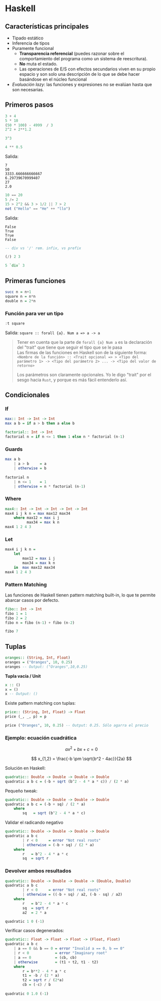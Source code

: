 # Haskell

## Características principales
- Tipado estático
- Inferencia de tipos
- Puramente funcional
  - **Transparencia referencial** (puedes razonar sobre el comportamiento del programa como un sistema de reescritura).
  - **No** muta el estado.
  - Las operaciones de E/S con efectos secundarios viven en su propio espacio y son solo una descripción de lo que se debe hacer basándose en el núcleo funcional
- _Evaluación lazy_: las funciones y expresiones no se evalúan hasta que son necesarias.

## Primeros pasos
```haskell
3 + 4
5 * 10
(50 * 100) - 4999  / 3
2^2 + 2**1.2

3^3

4 ** 0.5
```
Salida:
```
7
50
3333.666666666667
6.29739670999407
27
2.0
```

```haskell
10 == 20
5 /= 2
15 > 2^2 && 3 > 1/2 || 7 > 2
not ("Hello" == "He" ++ "llo")
```
Salida:
```
False
True
True
False
```

```haskell
-- div vs '/' rem. infix, vs prefix

(/) 2 3

5 `div` 3
```

## Primeras funciones
```haskell
succ n = n+1
square n = n*n
double n = 2*n
```

### Función para ver un tipo
```haskell
:t square
```
Salida: `square :: forall {a}. Num a => a -> a`

> Tener en cuenta que la parte de `forall {a} Num a` es la declaración del "trait" que tiene que seguir el tipo que se le pasa  
> Las firmas de las funciones en Haskell son de la siguiente forma:  
> `<Nombre de la función> :: <Trait opcional => > <Tipo del parámetro 1> -> <Tipo del parámetro 2> ... -> <Tipo del valor de retorno>`  
>  
> Los parámetros son claramente opcionales. Yo le digo "trait" por el sesgo hacia `Rust`, y porque es más fácil entenderlo así.

## Condicionales

### If
```haskell
max:: Int -> Int -> Int
max a b = if a > b then a else b

factorial:: Int -> Int
factorial n = if n <= 1 then 1 else n * factorial (n-1)
```

### Guards
```haskell
max a b
    | a > b     = a
    | otherwise = b
 
factorial n 
    | n <= 1    = 1
    | otherwise = n * factorial (n-1)
```

### Where
```haskell
max4:: Int -> Int -> Int -> Int -> Int
max4 i j k n = max max12 max34
    where max12 = max i j 
          max34 = max k n
max4 1 2 4 3
```

### Let
```haskell
max4 i j k n =
    let 
        max12 = max i j 
        max34 = max k n
    in  max max12 max34
max4 1 2 4 3
```

### Pattern Matching
Las funciones de Haskell tienen pattern matching built-in, lo que te permite abarcar casos por defecto.
```haskell
fibo:: Int -> Int
fibo 1 = 1
fibo 2 = 2
fibo n = fibo (n-1) + fibo (n-2)  

fibo 7
```

## Tuplas
```haskell
oranges:: (String, Int, Float)
oranges = ("Oranges", 10, 0.25)
oranges -- Output: ("Oranges",10,0.25)
```

**Tupla vacía / Unit**
```haskell
x :: ()
x = ()
x -- Output: ()
```

Existe pattern matching con tuplas:
```haskell
price:: (String, Int, Float) -> Float
price (_, _, p) = p

price ("Oranges", 10, 0.25) -- Output: 0.25. Sólo agarra el precio
```

### Ejemplo: ecuación cuadrática
$$
ax^2 + bx + c = 0 
$$

$$
x_{1,2} = \frac{-b \pm \sqrt{b^2 - 4ac}}{2a}
$$

Solución en Haskell:
```haskell
quadratic:: Double -> Double -> Double -> Double
quadratic a b c = (-b + sqrt (b^2 - 4 * a * c)) / (2 * a)
```

Pequeño tweak:
```haskell
quadratic:: Double -> Double -> Double -> Double
quadratic a b c = (-b + sq) / (2 * a)
    where 
        sq   = sqrt (b^2 - 4 * a * c)
```

Validar el radicando negativo
```haskell
quadratic:: Double -> Double -> Double -> Double
quadratic a b c 
        | r < 0     = error "Not real roots"
        | otherwise = (-b + sq) / (2 * a)
    where 
        r   = b^2 - 4 * a * c 
        sq  = sqrt r
```

### Devolver ambos resultados
```haskell
quadratic:: Double -> Double -> Double -> (Double, Double)
quadratic a b c 
        | r < 0     = error "Not real roots"
        | otherwise = ((-b + sq) / a2, (-b - sq) / a2)
    where 
        r   = b^2 - 4 * a * c 
        sq  = sqrt r
        a2  = 2 * a

quadratic 1 0 (-1)
```

Verificar casos degenerados:
```haskell
quadratic:: Float -> Float -> Float -> (Float, Float)
quadratic a b c
    | a == 0 && b == 0 = error "Invalid a == 0, b == 0"
    | r < 0            = error "Imaginary root"
    | a == 0           = (cb, cb)
    | otherwise        = (t1 + t2, t1 - t2)
    where
        r = b**2 - 4 * a * c
        t1 = -b / (2 * a)
        t2 = sqrt r / (2*a)
        cb = (-c) / b
        
quadratic 0 1.0 (-1)
```